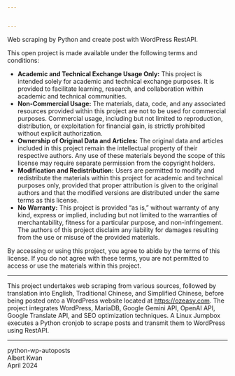 ```yaml
---


---
```


<p>Web scraping by Python and create post with WordPress RestAPI.</p>
<p>This open project is made available under the following terms and conditions:</p>
<ul>
<li><strong>Academic and Technical Exchange Usage Only:</strong> This project is intended solely for academic and technical exchange purposes. It is provided to facilitate learning, research, and collaboration within academic and technical communities.</li>
<li><strong>Non-Commercial Usage:</strong> The materials, data, code, and any associated resources provided within this project are not to be used for commercial purposes. Commercial usage, including but not limited to reproduction, distribution, or exploitation for financial gain, is strictly prohibited without explicit authorization.</li>
<li><strong>Ownership of Original Data and Articles:</strong> The original data and articles included in this project remain the intellectual property of their respective authors. Any use of these materials beyond the scope of this license may require separate permission from the copyright holders.</li>
<li><strong>Modification and Redistribution:</strong> Users are permitted to modify and redistribute the materials within this project for academic and technical purposes only, provided that proper attribution is given to the original authors and that the modified versions are distributed under the same terms as this license.</li>
<li><strong>No Warranty:</strong> This project is provided “as is,” without warranty of any kind, express or implied, including but not limited to the warranties of merchantability, fitness for a particular purpose, and non-infringement. The authors of this project disclaim any liability for damages resulting from the use or misuse of the provided materials.</li>
</ul>
<p>By accessing or using this project, you agree to abide by the terms of this license. If you do not agree with these terms, you are not permitted to access or use the materials within this project.</p>
<hr>
<p>This project undertakes web scraping from various sources, followed by translation into English, Traditional Chinese, and Simplified Chinese, before being posted onto a WordPress website located at <a href="https://ozeasy.com/">https://ozeasy.com</a>. The project integrates WordPress, MariaDB, Google Gemini API, OpenAI API, Google Translate API, and SEO optimization techniques. A Linux Jumpbox executes a Python cronjob to scrape posts and transmit them to WordPress using RestAPI.</p>
<hr>
<p>python-wp-autoposts<br>
Albert Kwan<br>
April 2024</p>

